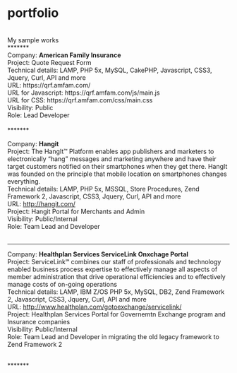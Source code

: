 portfolio <br />
=========
<br />
My sample works
<br />
*******
<br />
Company: <strong> American Family Insurance</strong> <br />
Project: Quote Request Form<br />
Technical details: LAMP, PHP 5x, MySQL, CakePHP, Javascript, CSS3, Jquery, Curl, API and more<br />
URL: https://qrf.amfam.com/<br />
URL for Javascript: https://qrf.amfam.com/js/main.js<br />
URL for CSS: https://qrf.amfam.com/css/main.css<br />
Visibility: Public<br />
Role: Lead Developer<br />
<br />
*******

Company: <strong>Hangit</strong><br />
Project: The HangIt™ Platform enables app publishers and marketers to electronically “hang” messages and marketing
anywhere and have their target customers notified on their smartphones when they get there. HangIt was founded on the principle that mobile location on smartphones changes everything.<br />
Technical details: LAMP, PHP 5x, MSSQL, Store Procedures, Zend Framework 2, Javascript, CSS3, Jquery, Curl, API and more<br />
URL: http://hangit.com/<br />
Project: Hangit Portal for Merchants and Admin<br />
Visibility: Public/Internal<br />
Role: Team Lead and Developer<br />
<br />
*******

Company: <strong>Healthplan Services ServiceLink Onxchage Portal</strong><br />
Project: ServiceLink℠ combines our staff of professionals and technology enabled business process expertise to effectively manage all aspects of member administration that drive operational efficiencies and to effectively manage costs of on-going operations<br />
Technical details: LAMP, IBM Z/OS PHP 5x, MySQL, DB2, Zend Framework 2, Javascript, CSS3, Jquery, Curl, API and more<br />
URL: http://www.healthplan.com/gotoexchange/servicelink/<br />
Project: Healthplan Services Portal for Governemtn Exchange program and Insurance companies<br />
Visibility: Public/Internal<br />
Role: Team Lead and Developer in migrating the old legacy framework to Zend Framework 2<br />

<br />
*******
